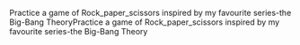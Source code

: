Practice a game of Rock_paper_scissors inspired by my favourite series-the Big-Bang TheoryPractice a game of Rock_paper_scissors inspired by my favourite series-the Big-Bang Theory
